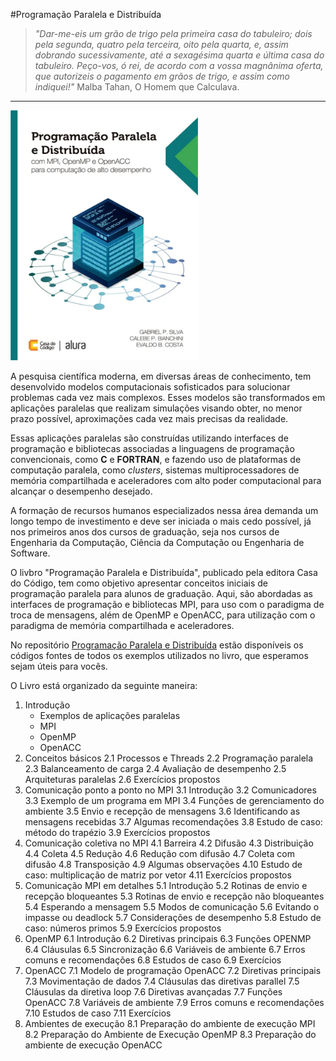#Programação Paralela e Distribuída

> _"Dar-me-eis um grão de trigo pela primeira casa do tabuleiro; dois pela segunda, quatro pela terceira, oito pela quarta, e, assim dobrando sucessivamente, até a sexagésima quarta e última casa do tabuleiro. Peço-vos, ó rei, de acordo com a vossa magnânima oferta, que autorizeis o pagamento em grãos de trigo, e assim como indiquei!"_ Malba Tahan, O Homem que Calculava.

---

<p>
  <img src="Capa.webp" width="300" height="400">
</p>

A pesquisa científica moderna, em diversas áreas de conhecimento, tem desenvolvido modelos computacionais sofisticados para solucionar problemas cada vez mais complexos. Esses modelos são transformados em aplicações paralelas que realizam simulações visando obter, no menor prazo possível, aproximações cada vez mais precisas da realidade.

Essas aplicações paralelas são construídas utilizando interfaces de programação e bibliotecas associadas a linguagens de programação convencionais, como **C** e **FORTRAN**, e fazendo uso de plataformas de computação paralela, como _clusters_, sistemas multiprocessadores de memória compartilhada e aceleradores com alto poder computacional para alcançar o desempenho desejado.

A formação de recursos humanos especializados nessa área demanda um longo tempo de investimento e deve ser iniciada o mais cedo possível, já nos primeiros anos dos cursos de graduação, seja nos cursos de Engenharia da Computação, Ciência da Computação ou Engenharia de Software.

O livbro "Programação Paralela e Distribuída", publicado pela editora Casa do Código, tem como objetivo apresentar conceitos iniciais de programação paralela para alunos de graduação. Aqui, são abordadas as interfaces de programação e bibliotecas MPI, para uso com o paradigma de troca de mensagens, além de OpenMP e OpenACC, para utilização com o paradigma de memória compartilhada e aceleradores.

No repositório [Programação Paralela e Distribuída](https://github.com/Programacao-Paralela-e-Distribuida) estão disponíveis os códigos fontes de todos os exemplos utilizados no livro, que esperamos sejam úteis para vocês. 

O Livro está organizado da seguinte maneira:

1. Introdução
   - Exemplos de aplicações paralelas
   - MPI
   - OpenMP
   - OpenACC
2. Conceitos básicos
   2.1 Processos e Threads
   2.2 Programação paralela
   2.3 Balanceamento de carga
   2.4 Avaliação de desempenho
   2.5 Arquiteturas paralelas
   2.6 Exercícios propostos
3. Comunicação ponto a ponto no MPI
   3.1 Introdução
   3.2 Comunicadores
   3.3 Exemplo de um programa em MPI
   3.4 Funções de gerenciamento do ambiente
   3.5 Envio e recepção de mensagens
   3.6 Identificando as mensagens recebidas
   3.7 Algumas recomendações
   3.8 Estudo de caso: método do trapézio
   3.9 Exercícios propostos
4. Comunicação coletiva no MPI
   4.1 Barreira
   4.2 Difusão
   4.3 Distribuição
   4.4 Coleta
   4.5 Redução
   4.6 Redução com difusão
   4.7 Coleta com difusão
   4.8 Transposição
   4.9 Algumas observações
   4.10 Estudo de caso: multiplicação de matriz por vetor
   4.11 Exercícios propostos
5. Comunicação MPI em detalhes
   5.1 Introdução
   5.2 Rotinas de envio e recepção bloqueantes
   5.3 Rotinas de envio e recepção não bloqueantes
   5.4 Esperando a mensagem
   5.5 Modos de comunicação
   5.6 Evitando o impasse ou deadlock
   5.7 Considerações de desempenho
   5.8 Estudo de caso: números primos
   5.9 Exercícios propostos
6. OpenMP
   6.1 Introdução
   6.2 Diretivas principais
   6.3 Funções OPENMP
   6.4 Cláusulas
   6.5 Sincronização
   6.6 Variáveis de ambiente
   6.7 Erros comuns e recomendações
   6.8 Estudos de caso
   6.9 Exercícios
7. OpenACC
   7.1 Modelo de programação OpenACC
   7.2 Diretivas principais
   7.3 Movimentação de dados
   7.4 Cláusulas das diretivas parallel
   7.5 Cláusulas da diretiva loop
   7.6 Diretivas avançadas
   7.7 Funções OpenACC
   7.8 Variáveis de ambiente
   7.9 Erros comuns e recomendações
   7.10 Estudos de caso
   7.11 Exercícios
8. Ambientes de execução
   8.1 Preparação do ambiente de execução MPI
   8.2 Preparação do Ambiente de Execução OpenMP
   8.3 Preparação do ambiente de execução OpenACC




